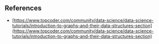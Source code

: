 ## References

- [https://www.topcoder.com/community/data-science/data-science-tutorials/introduction-to-graphs-and-their-data-structures-section](https://www.topcoder.com/community/data-science/data-science-tutorials/introduction-to-graphs-and-their-data-structures-section)